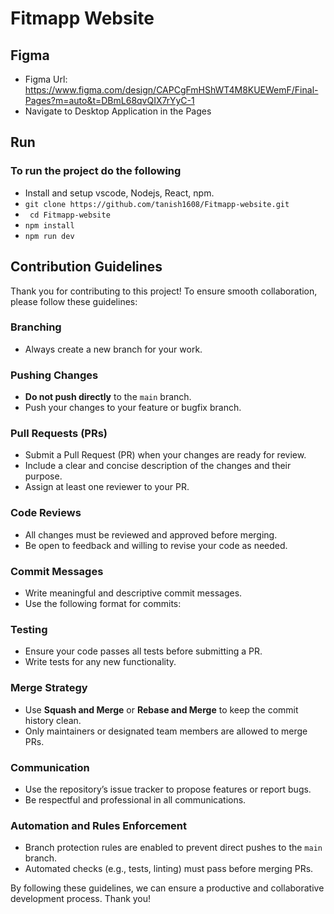 # Fitmapp Website

## Figma
- Figma Url: https://www.figma.com/design/CAPCgFmHShWT4M8KUEWemF/Final-Pages?m=auto&t=DBmL68qvQIX7rYyC-1   
- Navigate to Desktop Application in the Pages

## Run
### To run the project do the following
- Install and setup vscode, Nodejs, React, npm.
- ```git clone https://github.com/tanish1608/Fitmapp-website.git```
- ``` cd Fitmapp-website```
- ``` npm install ```
- ``` npm run dev ```


## Contribution Guidelines  

Thank you for contributing to this project! To ensure smooth collaboration, please follow these guidelines:  

### Branching  
- Always create a new branch for your work.  

### Pushing Changes  
- **Do not push directly** to the `main` branch.  
- Push your changes to your feature or bugfix branch.  

### Pull Requests (PRs)  
- Submit a Pull Request (PR) when your changes are ready for review.  
- Include a clear and concise description of the changes and their purpose.  
- Assign at least one reviewer to your PR.  

### Code Reviews  
- All changes must be reviewed and approved before merging.  
- Be open to feedback and willing to revise your code as needed.  

### Commit Messages  
- Write meaningful and descriptive commit messages.  
- Use the following format for commits:  

### Testing  
- Ensure your code passes all tests before submitting a PR.  
- Write tests for any new functionality.  

### Merge Strategy  
- Use **Squash and Merge** or **Rebase and Merge** to keep the commit history clean.  
- Only maintainers or designated team members are allowed to merge PRs.  

### Communication  
- Use the repository’s issue tracker to propose features or report bugs.  
- Be respectful and professional in all communications.  

### Automation and Rules Enforcement  
- Branch protection rules are enabled to prevent direct pushes to the `main` branch.  
- Automated checks (e.g., tests, linting) must pass before merging PRs.  

By following these guidelines, we can ensure a productive and collaborative development process. Thank you!


